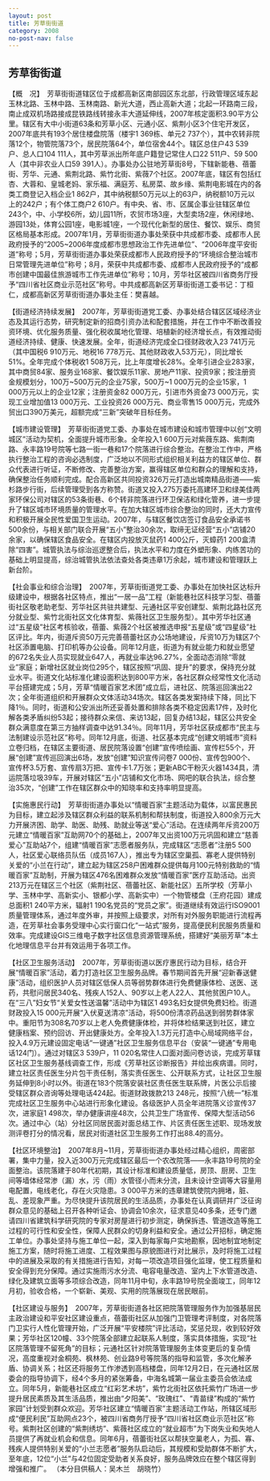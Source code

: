 ```yaml
---
layout: post
title: 芳草街街道
category: 2008
no-post-nav: false
---
```


##  芳草街街道

【概　况】　芳草街街道辖区位于成都高新区南部园区东北部，行政管理区域东起玉林北路、玉林中路、玉林南路、新光大道，西止高新大道；北起一环路南三段，南止成双机场路接成昆铁路线转接永丰大道延伸线，2007年核定面积3.90平方公里。辖区有大中小街道63条和芳草小区、元通小区、紫荆小区3个住宅开发区，2007年底共有193个居住楼盘院落（楼宇1 369栋、单元2 737个），其中农转非院落12个，物管院落73个，居民院落64个，单位宿舍44个。辖区总住户43 539户、总人口104 111人，其中芳草派出所年底户籍登记常住人口22 511户、59 500人（其中非农业人口59 391人）。办事处办公驻地芳草街8号，下辖新能巷、蓓蕾街、芳华、元通、紫荆北路、紫竹北街、紫薇7个社区。2007年底，辖区有包括红杏、大蓉和、皇城老妈、家乐福、满庭芳、私房菜、故乡缘、紫荆电影城在内的各类工商登记入档企业1 862户，其中纳税额50万元以上的63户，纳税额10万元以上的242户；有个体工商户2 610户。有中央、省、市、区属企事业驻辖区单位243个，中、小学校6所，幼儿园11所，农贸市场3座，大型卖场2座，休闲绿地、游园13处，体育公园1座，电影城1座，一个现代化新型的居住、餐饮、娱乐、商贸区格局基本形成。2007年1月，芳草街街道办事处荣获中共成都市委、成都市人民政府授予的“2005~2006年度成都市思想政治工作先进单位”、“2006年度平安街道”称号；5月，芳草街街道办事处荣获成都市人民政府授予的“环境综合整治城市日常管理先进单位”称号；8月，荣获中共成都市委、成都市人民政府授予的“成都市创建中国最佳旅游城市工作先进单位”称号；10月，芳华社区被四川省商务厅授予“四川省社区商业示范社区”称号。中共成都高新区芳草街街道工委书记：丁桓仁，成都高新区芳草街街道办事处主任：樊喜越。
 
【街道经济持续发展】　2007年，芳草街街道党工委、办事处结合辖区区域经济业态及其运行态势，研究制定新的招商引资办法和配套措施，并在工作中不断改善投资环境、优化服务质量、强化税收属地化管理、培植新的经济增长点，有效推动街道经济持续、健康、快速发展。全年，街道经济完成全口径财政收入23 741万元（其中国税6 910万元、地税16 778万元、其他财政收入53万元），同比增长51%。全年完成个体税收1 508万元，比上年度增长28%。全年引进企业283家，其中商贸84家、服务业168家、餐饮娱乐11家、房地产11家、投资9家；按注册资金规模划分，100万~500万元的企业75家，500万~1 000万元的企业15家，1 000万元以上的企业12家；注册资金82 000万元，引进市外资金73 000万元，实现工业增加值13 000万元、工业投资26 000万元、商业零售15 000万元，完成外贸出口390万美元，超额完成“三新”突破年目标任务。
 
【城市建设管理】　芳草街街道党工委、办事处在城市建设和城市管理中以创“文明城区”活动为契机，全面提升城市形象。全年投入1 600万元对紫薇东路、紫荆南路、永丰路19号院等七路一街一巷和17个院落进行综合整治。在整治工作中，严格执行整治工程的咨询必选制度，广泛地以不同形式组织相关利益方的辖区单位、群众代表进行听证，不断修改、完善整治方案，赢得辖区单位和群众的理解和支持，确保整治任务顺利完成。配合高新区共同投资326万元打造出城南精品街道——紫杉路步行街，后续管理受到各方称赞。街道又投入275万委托高建环卫和绿美佳两家环保公司对辖区的53条街巷、6个转非院落进行环卫保洁和绿化管养，进一步提升了辖区城市环境质量的管理水平。在加大辖区城市综合整治的同时，还大力宣传和积极开展全民性爱国卫生运动。2007年，与辖区餐饮店签订食品安全承诺书500余份，与相关部门联合开展“五小”整治30余次，取缔无证经营“五小”店铺20余家，以确保辖区食品安全。在辖区内投放灭鼠药1 400公斤，灭蟑药1 200盒清除“四害”。城管执法与综治巡逻整合后，执法水平和力度在外塑形象、内练苦功的基础上明显提高，综治城管执法依法查处各类违章1万余起，城市建设和管理跃上新台阶。
 
【社会事业和综合治理】　2007年，芳草街街道党工委、办事处在加快社区达标升级建设中，根据各社区特点，推出“一居一品”工程（新能巷社区科技学习型、蓓蕾街社区敬老助老型、芳华社区共驻共建型、元通社区平安创建型、紫荆北路社区充分就业型、紫竹北街社区文化体育型、紫薇社区卫生服务型）。其中芳华社区通过“五星级”社区考核验收，蓓蕾、紫薇2个社区被推选申报“五星级”或“四星级”社区评比。年内，街道斥资50万元完善蓓蕾社区办公场地建设，斥资10万为辖区7个社区添置电脑、打印机等办公设备。同年12月底，街道为有就业能力和就业愿望的672名失业人员实现就业647人，再就业率达96.27%，全面动态消除“零就业”家庭；新增社区就业岗位295个，辖区按照“巩固、提升”的要求，保持充分就业水平。街道文化站标准化建设面积达到800平方米，各社区群众经常性文化活动平台搭建完成；5月，芳草“情暖百家艺术团”成立后，进社区、院落巡回演出22次；全年街道组织和开展群众文体活动34场次。辖区各类发案持续下降，同比下降1％。同时，街道和公安派出所还妥善处置和排除各类不稳定因素17件，及时化解各类矛盾纠纷53起；接待群众来信、来访13起，回复办结13起，辖区公共安全群众满意度在第三方抽样调查中达91.34％。同年11月，芳华社区获成都市“民主与法制建设示范社区”称号。同年12月底，街道、社区基本完成“创建文明城市”资料立卷归档，在辖区主要街道、居民院落设置“创建”宣传喷绘画、宣传栏55个，开展“创建”宣传巡回演出6场，发放“创建”知识宣传问卷7 000份、宣传包900个、宣传杯3.5万套、宣传扇3万把、宣传卡1.7万张；更新ABC干粉灭火器1434具，清运院落垃圾39车，开展对辖区“五小”店铺和文化市场、网吧的联合执法，综合整治35次，“创建”工作在辖区群众中的知晓率和支持率明显提高。
 
【实施惠民行动】　芳草街街道办事处以“情暖百家”主题活动为载体，以富民惠民为目标，建立起涉及辖区群众利益的联系机制和帮扶制度，街道投入800余万元大力开展济困、助学、助医、助残、助就业等送“爱心”活动。在连续两年斥资200万元建立“情暖百家”互助网70个的基础上，2007年又出资100万元巩固和建立“慈善爱心”互助站7个，组建“情暖百家”志愿者服务队，完成辖区“志愿者”注册5 500人，社区爱心联络员队伍（成员167人），推出专为辖区空巢孤、寡老人提供特别关爱的“小兰在行动”，建立起为辖区258户困难群众提供每月100元特别救助的“情暖百家”互助制，开展为辖区476名困难群众发放“情暖百家”医疗互助活动。出资213万元在辖区三个社区（紫荆社区、蓓蕾社区、新能社区）五所学校（芳草小学、玉林中学、高新实小、银都小学、高新实中）一个物管楼盘（王府花园）建成总面积1 240平方米，辐射1 190名党员的“党员之家”。街道继续有效运行ISO9001质量管理体系，通过年度外审，并按照上级要求，对所有对外服务职能进行流程再造，在芳草社会事务受理中心实行窗口化“一站式”服务，提高便民利民服务质量和效率。完成建设GIS三维电子数字社区信息资源管理系统，搭建好“美丽芳草”本土化地理信息平台并有效运用于各项工作。
 
【社区卫生服务活动】　2007年，芳草街街道以医疗惠民行动为目标，结合开展“情暖百家”活动，着力打造社区卫生服务品牌。春节期间首先开展“迎新春送健康”活动，组织医护人员对辖区低保人员等弱势群体进行免费健康体检、送医、送药，共慰问居民340名、残疾人152人、90岁以上老人22人、其他贫困户10人。在“三八”妇女节“关爱女性送温馨”活动中为辖区1 493名妇女提供免费妇检。街道财政投入15 000元开展“入伏夏送清凉”活动，将500份清凉药品送到弱势群体家中。重阳节为308名70岁以上老人免费健康体检，并将体检结果送到社区，建立健康档案、预约回访、开出健康处方。全年投入1.3万元打造中心局域网络平台，投入4.9万元建设固定电话“一键通”社区卫生服务信息平台（安装“一键通”专用电话124门）。通过对辖区3 539户，11 020名常住人口面对面问卷访谈，完成芳草辖区社区卫生服务基线调查工作，形成《芳草社区诊断报告》并绘出疾病谱。同时，建立社区责任医生分片包干责任制，落实责任医生、公开联系方式，让社区卫生服务延伸到8小时以外。街道在183个院落安装社区责任医生联系牌，片医公示后接受辖区群众咨询等处理电话424起。街道财政拨款213 248元，按照“八统一”标准完成社区卫生服务中心站进行形象化建设。各级医护人员全年进院落义诊宣传37次，进家庭1 498次，举办健康讲座48次，公共卫生广场宣传、保障大型活动56次。通过中心（站）分社区同居民面对面总结工作、片区责任医生述职、现场发放测评卷打分的情况看，居民对街道社区卫生服务工作打出88.4的高分。
 
【社区环境整治】　2007年8月~11月，芳草街街道办事处经过精心组织，周密部署，集中力量，投入近300万元完成辖区最后一个农改院落——永丰路19号院的全面整治。该院落建于80年代初期，其设计标准和建设质量低，房顶、厨房、卫生间等墙体经常渗（漏）水，污（雨）水管径小而未分流，且未设计空调等大容量用电配置，电线老化，存在火灾隐患。3 000平方米的违章建筑使院内拥堵，脏、乱、差现象严重。为尽快提升该院居民的生活品质，办事处在认真调研并广泛征询群众意见的基础上召开各种听证会、协调会10余次，征求意见40多条，还专门邀请四川省建筑科学研究院的专家对房屋进行初步测定，确保拆违、管道改造等施工过程的可行性和安全性，保障人民群众的切身利益和安全。通过公开招标，确定施工单位。办事处坚持与施工单位一起，深入到每家每户实地勘察，因地制宜地制定施工方案，随时将施工进度、工程效果图与原貌图进行对比展示，及时将施工过程中的进展及采取的有关措施进行告知，对每一项改造项目强化监理，使工程质量和安全得到充分保障。通过实施雨污水分流、电容电量改造、室内上下水管道改造、绿化及建筑立面等多项综合改造，同年11月中旬，永丰路19号院全面竣工，同年12月初，验收合格，一个崭新、美观、实用的院落展现在居民眼前。
 
【社区建设与服务】　2007年，芳草街街道各社区把院落管理服务作为加强基层民主政治建设和平安社区建设重点，蓓蕾街社区从加强门卫管理考评制度，对各院落门卫实行人性化管理开始，广泛开展“平安楼院”评比活动，奖惩兑现，收到较好效果；芳华社区120幢、33个院落全部建立起联系人制度，落实具体措施，实现“社区院落管理不留死角”的目标；元通社区针对院落管理服务主体变更后的复杂情况，高度重视对金桐苑、枫林苑、创业路9号等院落的指导和监管，多次化解矛盾、协调关系；社区还将服务工作渗透到高档楼盘，同年12月2日，在元通社区居委会的指导协调下，经4个多月的紧张筹备，中海名城第一届业主委员会依法成立。同年5月，新能巷社区成立“红彩艺术坊”，紫竹北街社区依托紫竹广场进一步提升居民素质及其生活品质，推出由“夕阳美”、“玫瑰红”、“青苗绿”构成的“紫竹家园”计划受到群众欢迎。芳华社区建立“情暖百家”主题活动工作站，所辖区域形成“便民利民”互助网点23个，被四川省商务厅授予“四川省社区商业示范社区”称号。紫荆社区创建的“紫荆绣坊”、紫薇社区成立的“就业超市”为下岗失业和失地人员提供了再就业机会和信息。同年6月，蓓蕾街社区以帮扶空巢老人，为孤、寡、残疾人提供特别关爱的“小兰志愿者”服务队启动后，其规模和受助群体不断扩大，至年底，12位“小兰”与42位固定受助者关系良好，服务品牌效应在整个辖区得到增强和推广。
（本分目供稿人：吴木兰　胡晓竹）
 